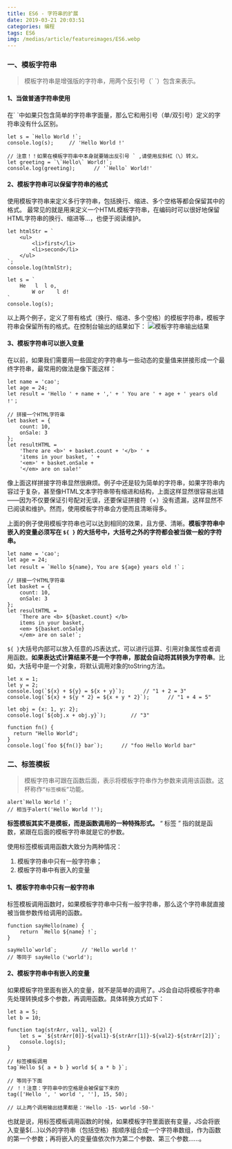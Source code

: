 ```yaml
---
title: ES6 - 字符串的扩展
date: 2019-03-21 20:03:51
categories: 编程
tags: ES6
img: /medias/article/featureimages/ES6.webp
---
```

### 一、模板字符串

> 模板字符串是增强版的字符串，用两个反引号（\` \`）包含来表示。

#### 1、当做普通字符串使用

在\` \`中如果只包含简单的字符串字面量，那么它和用引号（单/双引号）定义的字符串没有什么区别。

```
let s = `Hello World !`;
console.log(s);     // 'Hello World !'

// 注意！！如果在模板字符串中本身就要输出反引号 ` ,请使用反斜杠（\）转义。
let greeting = `\`Hello\` World!`;
console.log(greeting);      // '`Hello` World!'
```

#### 2、模板字符串可以保留字符串的格式

使用模板字符串来定义多行字符串，包括换行、缩进、多个空格等都会保留其中的格式。
最常见的就是用来定义一个HTML模板字符串，在编码时可以很好地保留HTML字符串的换行、缩进等...，也便于阅读维护。

```
let htmlStr = `
    <ul>
        <li>first</li>
        <li>second</li>
    </ul>
`;
console.log(htmlStr);

let s = `
    He   l  l o,
        W or    l d!
`
console.log(s);
```
以上两个例子，定义了带有格式（换行、缩进、多个空格）的模板字符串，模板字符串会保留所有的格式。在控制台输出的结果如下：
![模板字符串输出结果][1]

#### 3、模板字符串可以嵌入变量
在以前，如果我们需要用一些固定的字符串与一些动态的变量值来拼接形成一个最终字符串，最常用的做法是像下面这样：

```
let name = 'cao';
let age = 24;
let result = 'Hello ' + name + ',' + ' You are ' + age + ' years old !'；

// 拼接一个HTML字符串
let basket = {
    count: 10,
    onSale: 3
};
let resultHTML = 
    'There are <b>' + basket.count + '</b> ' +
    'items in your basket, ' +
    '<em>' + basket.onSale +
    '</em> are on sale!'
```

像上面这样拼接字符串显然很麻烦。例子中还是较为简单的字符串，如果字符串内容过于复杂，甚至像HTML文本字符串带有缩进和结构，上面这样显然很容易出错——因为不仅要保证引号配对无误，还要保证拼接符（+）没有遗漏，这样显然不已阅读和维护。然而，使用模板字符串会方便而且清晰得多。

上面的例子使用模板字符串也可以达到相同的效果，且方便、清晰。**模板字符串中嵌入的变量必须写在 `${ }` 的大括号中，大括号之外的字符都会被当做一般的字符串。**

```
let name = 'cao';
let age = 24;
let result = `Hello ${name}, You are ${age} years old !`；

// 拼接一个HTML字符串
let basket = {
    count: 10,
    onSale: 3
};
let resultHTML = 
    `There are <b> ${basket.count} </b>
    items in your basket,
    <em> ${basket.onSale}
    </em> are on sale!`;
```

`${ }`大括号内部可以放入任意的JS表达式，可以进行运算、引用对象属性或者调用函数。**如果表达式计算结果不是一个字符串，那就会自动将其转换为字符串**。比如，大括号中是一个对象，将默认调用对象的toString方法。

```
let x = 1;
let y = 2;
console.log(`${x} + ${y} = ${x + y}`);      // "1 + 2 = 3"
console.log(`${x} + ${y * 2} = ${x + y * 2}`);      // "1 + 4 = 5"

let obj = {x: 1, y: 2};
console.log(`${obj.x + obj.y}`);        // "3"

function fn() {
  return "Hello World";
}
console.log(`foo ${fn()} bar`);      // "foo Hello World bar"
```

### 二、标签模板

> 模板字符串可跟在函数后面，表示将模板字符串作为参数来调用该函数。这杯称作`“标签模板”`功能。

```
alert`Hello World !`;
// 相当于alert('Hello World !');
```

**标签模板其实不是模板，而是函数调用的一种特殊形式。** “ 标签 ” 指的就是函数，紧跟在后面的模板字符串就是它的参数。

使用标签模板调用函数大致分为两种情况：
 1. 模板字符串中只有一般字符串；
 2. 模板字符串中有嵌入的变量

#### 1、模板字符串中只有一般字符串
标签模板调用函数时，如果模板字符串中只有一般字符串，那么这个字符串就直接被当做参数传给调用的函数。

```
function sayHello(name) {
    return `Hello ${name} !`;
}

sayHello`world`;        // 'Hello world !'
// 等同于 sayHello（'world');
```

#### 2、模板字符串中有嵌入的变量
如果模板字符里面有嵌入的变量，就不是简单的调用了。JS会自动将模板字符串先处理转换成多个参数，再调用函数。具体转换方式如下：

```
let a = 5;
let b = 10;

function tag(strArr, val1, val2) {
    let s = `${strArr[0]}-${val1}-${strArr[1]}-${val2}-${strArr[2]}`;
    console.log(s);
}

// 标签模板调用
tag`Hello ${ a + b } world ${ a * b }`;

// 等同于下面
// ！！注意：字符串中的空格是会被保留下来的
tag(['Hello ', ' world ', ''], 15, 50);

// 以上两个调用输出结果都是：'Hello -15- world -50-'
```
也就是说，用标签模板调用函数的时候，如果模板字符里面嵌有变量，JS会将嵌入变量${...}以外的字符串（包括空格）按顺序组合成一个字符串数组，作为函数的第一个参数；再将嵌入的变量值依次作为第二个参数、第三个参数......。


[1]: /medias/article/coding/template-string/console-templateStr.png
